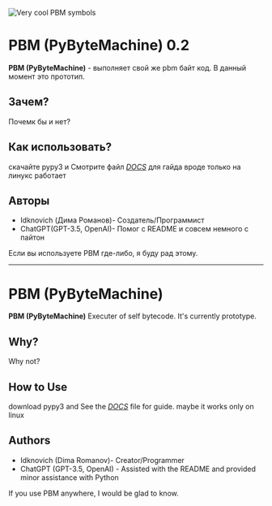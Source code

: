 


![Very cool PBM symbols](https://i.postimg.cc/bJ4CgPBk/38-20230912202930.png)
# PBM (PyByteMachine) 0.2


**PBM (PyByteMachine)** - выполняет свой же pbm байт код. В данный момент это прототип.

## Зачем?

Почемк бы и нет?

## Как использовать?

скачайте pypy3 и
Смотрите файл [*DOCS*](DOCS.md) для гайда
вроде только на линукс работает
## Авторы

- Idknovich (Дима Романов)- Создатель/Программист
- ChatGPT(GPT-3.5, OpenAI)- Помог с README и совсем немного с пайтон


Если вы используете PBM где-либо, я буду рад этому.

---

# PBM (PyByteMachine)

**PBM (PyByteMachine)** Executer of self bytecode. It's currently prototype.

## Why?

Why not?

## How to Use

download pypy3 and
See the [*DOCS*](DOCS.md) file for guide.
maybe it works only on linux

## Authors

- Idknovich (Dima Romanov)- Creator/Programmer
- ChatGPT (GPT-3.5, OpenAI) - Assisted with the README and provided minor assistance with Python


If you use PBM anywhere, I would be glad to know.
